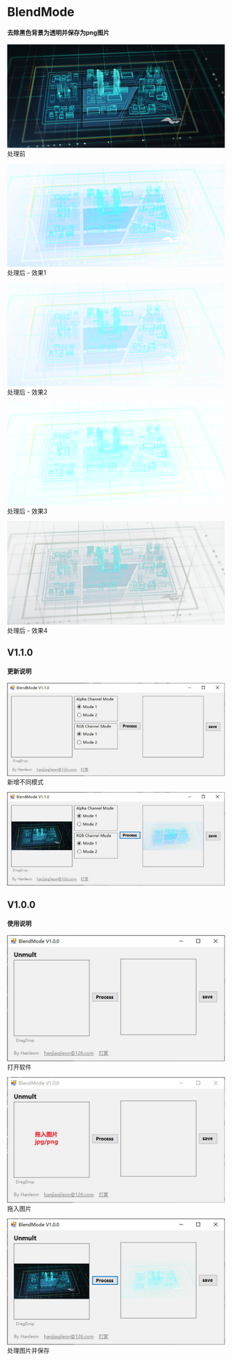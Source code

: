 # BlendMode

#### 去除黑色背景为透明并保存为png图片

![image](https://github.com/Hanleon/BlendMode/blob/main/src/1.png)  
处理前

![image](https://github.com/Hanleon/BlendMode/blob/main/src/1_1.png)  
处理后 - 效果1

![image](https://github.com/Hanleon/BlendMode/blob/main/src/1_2.png)  
处理后 - 效果2

![image](https://github.com/Hanleon/BlendMode/blob/main/src/1_3.png)  
处理后 - 效果3

![image](https://github.com/Hanleon/BlendMode/blob/main/src/1_4.png)  
处理后 - 效果4

## V1.1.0
#### 更新说明
![image](https://github.com/Hanleon/BlendMode/blob/main/src/4.jpg)  
新增不同模式

![image](https://github.com/Hanleon/BlendMode/blob/main/src/5.jpg)  

## V1.0.0
#### 使用说明
![image](https://github.com/Hanleon/BlendMode/blob/main/src/1.jpg)  
打开软件

![image](https://github.com/Hanleon/BlendMode/blob/main/src/2.jpg)  
拖入图片

![image](https://github.com/Hanleon/BlendMode/blob/main/src/3.jpg)  
处理图片并保存
